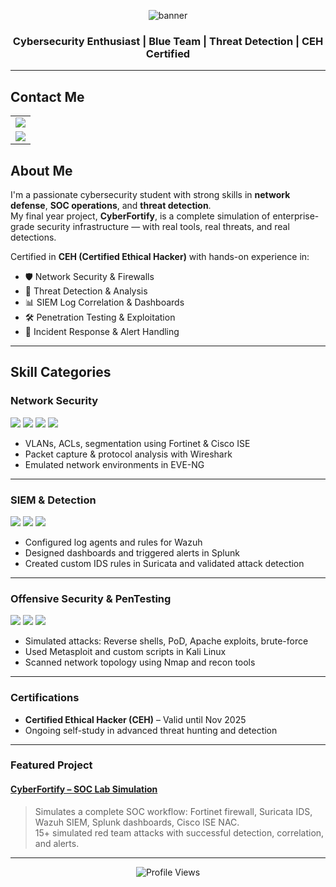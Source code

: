 <p align="center">
  <img src="https://capsule-render.vercel.app/api?type=waving&color=0e75b6&height=180&section=header&text=Haris%20Dawood&fontSize=40&fontColor=ffffff&animation=fadeIn" alt="banner"/>
</p>

<h3 align="center">Cybersecurity Enthusiast | Blue Team | Threat Detection | CEH Certified</h3>

---

## Contact Me

<table>
  <tr>
    <td>
      <a href="mailto:harisdawoodofficial@gmail.com">
        <img src="https://img.shields.io/badge/harisdawoodofficial@gmail.com-D14836?style=for-the-badge&logo=gmail&logoColor=white" />
      </a>
    </td>
  </tr>
  <tr>
    <td>
      <a href="https://www.linkedin.com/in/haris-dawood-b69195282" target="_blank">
        <img src="https://img.shields.io/badge/LinkedIn-0077B5?style=for-the-badge&logo=linkedin&logoColor=white" />
      </a>
    </td>
  </tr>
</table>


##  About Me

I'm a passionate cybersecurity student with strong skills in **network defense**, **SOC operations**, and **threat detection**.  
My final year project, **CyberFortify**, is a complete simulation of enterprise-grade security infrastructure — with real tools, real threats, and real detections.

Certified in **CEH (Certified Ethical Hacker)** with hands-on experience in:

- 🛡️ Network Security & Firewalls  
- 🧠 Threat Detection & Analysis  
- 📊 SIEM Log Correlation & Dashboards  
- 🛠 Penetration Testing & Exploitation  
- 🔎 Incident Response & Alert Handling  

---

##  Skill Categories

###  Network Security

<p>
  <img src="https://img.shields.io/badge/Fortinet-FC0000?style=for-the-badge&logo=fortinet&logoColor=white" />
  <img src="https://img.shields.io/badge/Wireshark-1679A7?style=for-the-badge&logo=wireshark&logoColor=white" />
  <img src="https://img.shields.io/badge/Cisco%20ISE-1A1F71?style=for-the-badge&logo=cisco&logoColor=white" />
  <img src="https://img.shields.io/badge/EVE--NG-000000?style=for-the-badge&logoColor=white" />
</p>

- VLANs, ACLs, segmentation using Fortinet & Cisco ISE  
- Packet capture & protocol analysis with Wireshark  
- Emulated network environments in EVE-NG  

---

###  SIEM & Detection

<p>
  <img src="https://img.shields.io/badge/Wazuh-005F9E?style=for-the-badge&logo=wazuh&logoColor=white" />
  <img src="https://img.shields.io/badge/Splunk-000000?style=for-the-badge&logo=splunk&logoColor=white" />
  <img src="https://img.shields.io/badge/Suricata-FF9933?style=for-the-badge&logo=suricata&logoColor=white" />
</p>

- Configured log agents and rules for Wazuh  
- Designed dashboards and triggered alerts in Splunk  
- Created custom IDS rules in Suricata and validated attack detection  

---

###  Offensive Security & PenTesting

<p>
  <img src="https://img.shields.io/badge/Kali%20Linux-557C94?style=for-the-badge&logo=kalilinux&logoColor=white" />
  <img src="https://img.shields.io/badge/Metasploit-2E2E2E?style=for-the-badge&logo=metasploit&logoColor=white" />
  <img src="https://img.shields.io/badge/Nmap-4A8BB1?style=for-the-badge&logo=nmap&logoColor=white" />
</p>

- Simulated attacks: Reverse shells, PoD, Apache exploits, brute-force  
- Used Metasploit and custom scripts in Kali Linux  
- Scanned network topology using Nmap and recon tools  

---

###  Certifications

-  **Certified Ethical Hacker (CEH)** – Valid until Nov 2025  
-  Ongoing self-study in advanced threat hunting and detection  

---

###  Featured Project

####  [CyberFortify – SOC Lab Simulation](https://github.com/Haris-Rx/CyberFortify)
> Simulates a complete SOC workflow: Fortinet firewall, Suricata IDS, Wazuh SIEM, Splunk dashboards, Cisco ISE NAC.  
> 15+ simulated red team attacks with successful detection, correlation, and alerts.

---

<p align="center">
  <img src="https://komarev.com/ghpvc/?username=Haris-Rx&label=Profile+Views&color=0e75b6&style=flat" alt="Profile Views" />
</p>
